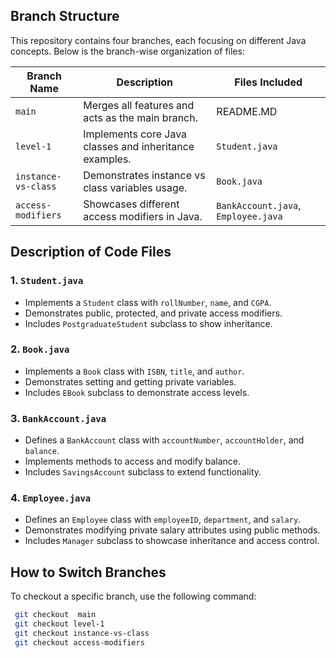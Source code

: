 ## Branch Structure
This repository contains four branches, each focusing on different Java concepts. Below is the branch-wise organization of files:

| Branch Name            | Description                                              | Files Included       |
|------------------------|----------------------------------------------------------|----------------------|
| `main`                | Merges all features and acts as the main branch.         | README.MD            |
| `level-1`             | Implements core Java classes and inheritance examples.   | `Student.java`       |
| `instance-vs-class`   | Demonstrates instance vs class variables usage.         | `Book.java`          |
| `access-modifiers`    | Showcases different access modifiers in Java.            | `BankAccount.java`, `Employee.java` |

## Description of Code Files

### 1. `Student.java`
- Implements a `Student` class with `rollNumber`, `name`, and `CGPA`.
- Demonstrates public, protected, and private access modifiers.
- Includes `PostgraduateStudent` subclass to show inheritance.

### 2. `Book.java`
- Implements a `Book` class with `ISBN`, `title`, and `author`.
- Demonstrates setting and getting private variables.
- Includes `EBook` subclass to demonstrate access levels.

### 3. `BankAccount.java`
- Defines a `BankAccount` class with `accountNumber`, `accountHolder`, and `balance`.
- Implements methods to access and modify balance.
- Includes `SavingsAccount` subclass to extend functionality.

### 4. `Employee.java`
- Defines an `Employee` class with `employeeID`, `department`, and `salary`.
- Demonstrates modifying private salary attributes using public methods.
- Includes `Manager` subclass to showcase inheritance and access control.

## How to Switch Branches
To checkout a specific branch, use the following command:
```sh
 git checkout  main
 git checkout level-1
 git checkout instance-vs-class
 git checkout access-modifiers